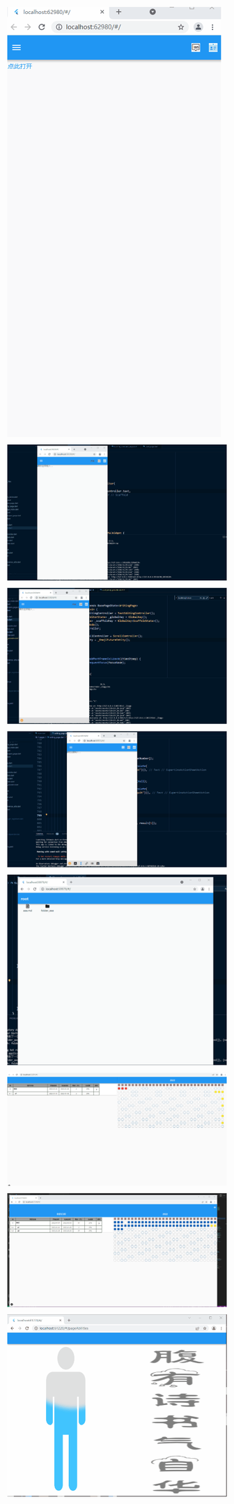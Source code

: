 <!--
 * @Descripttion: 
 * @version: 
 * @Author: xiaoshuyui
 * @email: guchengxi1994@qq.com
 * @Date: 2022-02-04 11:31:38
 * @LastEditors: xiaoshuyui
 * @LastEditTime: 2022-02-07 20:13:20
-->
![code_find_01](./code-find/code_find_01.gif)

![code_find_02](./code-find/code_find_02.gif)

![code_find_03](./code-find/code_find_03.gif)

![code_find_04](./code-find/code_find_04.gif)

![code_find_05](./code-find/code_find_05.gif)

![schedule_demo](./code-find/schedule_demo.gif)

![gantt_demo](./code-find/gantt_demo.gif)

![small-demo](./code-find/a-small-demo-of-provider.gif)